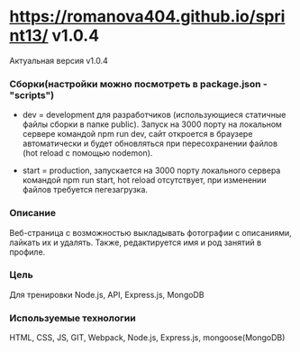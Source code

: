 # https://romanova404.github.io/sprint13/ v1.0.4
Актуальная версия v1.0.4

### Сборки(настройки можно посмотреть в package.json - "scripts")

- dev = development для разработчиков (использующиеся статичные файлы сборки в папке public). 
Запуск на 3000 порту на локальном сервере командой npm run dev, сайт откроется в браузере автоматически и будет обновляться при пересохранении файлов (hot reload с помощью nodemon).

- start = production, запускается на 3000 порту локального сервера командой npm run start, hot reload отсутствует, при изменении файлов требуется пегезагрузка.

### Описание
Веб-страница с возможностью выкладывать фотографии с описаниями, лайкать их и удалять. Также, редактируется имя и род занятий в профиле.

### Цель
Для тренировки Node.js, API, Express.js, MongoDB

### Используемые технологии
HTML, CSS, JS, GIT, Webpack, Node.js, Express.js, mongoose(MongoDB)
